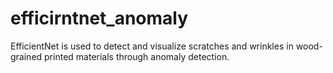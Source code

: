 # efficirntnet_anomaly
EfficientNet is used to detect and visualize scratches and wrinkles in wood-grained printed materials through anomaly detection.
